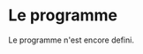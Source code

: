 # Le programme

<!-- MACRO{snippet|debug=false|ignoreDownloadError=false|verbatim=false|file=src/site/resources/fragments/breadcrum.snippet.html} -->

Le programme n'est encore defini.
